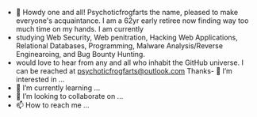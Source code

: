- 👋 Howdy one and all! Psychoticfrogfarts the name, pleased to make everyone's acquaintance. I am a 62yr early retiree now finding way too much time on my hands. I am currently
- studying Web Security, Web penitration, Hacking Web Applications, Relational Databases, Programming, Malware Analysis/Reverse Enginearoing, and Bug Bounty Hunting.
- would love to hear from any and all who inhabit the GitHub universe. I can be reached at psychoticfrogfarts@outlook.com Thanks- 👀 I’m interested in ...
- 🌱 I’m currently learning ...
- 💞️ I’m looking to collaborate on ...
- 📫 How to reach me ...

<!---
psychoticfrogfarts/psychoticfrogfarts is a ✨ special ✨ repository because its `README.md` (this file) appears on your GitHub profile.
You can click the Preview link to take a look at your changes.
--->
